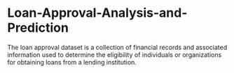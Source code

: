 # Loan-Approval-Analysis-and-Prediction
The loan approval dataset is a collection of financial records and associated information used to determine the eligibility of individuals or organizations for obtaining loans from a lending institution.
